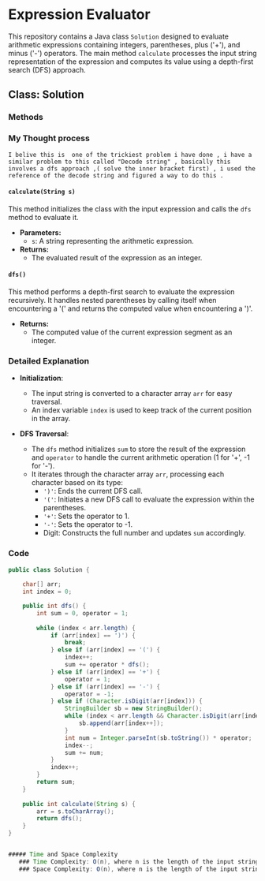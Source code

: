 # Expression Evaluator

This repository contains a Java class `Solution` designed to evaluate arithmetic expressions containing integers, parentheses, plus ('+'), and minus ('-') operators. The main method `calculate` processes the input string representation of the expression and computes its value using a depth-first search (DFS) approach.

## Class: Solution

### Methods

### My Thought process
   
    I belive this is  one of the trickiest problem i have done , i have a  similar problem to this called "Decode string" , basically this involves a dfs approach ,( solve the inner bracket first) , i used the reference of the decode string and figured a way to do this .


#### `calculate(String s)`
This method initializes the class with the input expression and calls the `dfs` method to evaluate it.
- **Parameters:** 
  - `s`: A string representing the arithmetic expression.
- **Returns:** 
  - The evaluated result of the expression as an integer.

#### `dfs()`
This method performs a depth-first search to evaluate the expression recursively. It handles nested parentheses by calling itself when encountering a '(' and returns the computed value when encountering a ')'.
- **Returns:** 
  - The computed value of the current expression segment as an integer.

### Detailed Explanation

- **Initialization**:
  - The input string is converted to a character array `arr` for easy traversal.
  - An index variable `index` is used to keep track of the current position in the array.

- **DFS Traversal**:
  - The `dfs` method initializes `sum` to store the result of the expression and `operator` to handle the current arithmetic operation (1 for '+', -1 for '-').
  - It iterates through the character array `arr`, processing each character based on its type:
    - `')'`: Ends the current DFS call.
    - `'('`: Initiates a new DFS call to evaluate the expression within the parentheses.
    - `'+'`: Sets the operator to 1.
    - `'-'`: Sets the operator to -1.
    - Digit: Constructs the full number and updates `sum` accordingly.

### Code

```java
public class Solution {
    
    char[] arr;
    int index = 0; 

    public int dfs() {
        int sum = 0, operator = 1; 
        
        while (index < arr.length) {
            if (arr[index] == ')') {
                break; 
            } else if (arr[index] == '(') {
                index++; 
                sum += operator * dfs();
            } else if (arr[index] == '+') {
                operator = 1;
            } else if (arr[index] == '-') {
                operator = -1;
            } else if (Character.isDigit(arr[index])) {
                StringBuilder sb = new StringBuilder(); 
                while (index < arr.length && Character.isDigit(arr[index])) {
                    sb.append(arr[index++]);
                }
                int num = Integer.parseInt(sb.toString()) * operator;
                index--;
                sum += num;
            }
            index++;
        }
        return sum;  
    }
    
    public int calculate(String s) {
        arr = s.toCharArray();
        return dfs(); 
    }
}


##### Time and Space Complexity
   ### Time Complexity: O(n), where n is the length of the input string. Each character in the string is processed exactly once.
   ### Space Complexity: O(n), where n is the length of the input string. This space is used by the recursion stack in the worst case scenario when there  are many nested parentheses.
